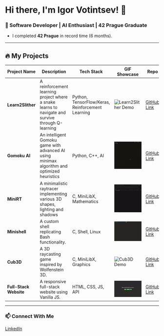 # Hi there, I'm Igor Votintsev! 👋
### 🚀 Software Developer | AI Enthusiast | 42 Prague Graduate

- I completed **42 Prague** in record time (6 months).

---

## 🔥 My Projects

| Project Name      | Description | Tech Stack | GIF Showcase | Repo |
|-------------------|-------------|------------|--------------|------|
| **Learn2Slither** | A reinforcement learning project where a snake learns to navigate and survive through Q-learning | Python, TensorFlow/Keras, Reinforcement Learning | ![Learn2Slither Demo](./assets/Learn2Slither.gif) | [GitHub Link](https://github.com/ivotints/Learn2Slither) |
| **Gomoku AI**     | An intelligent Gomoku game with advanced AI using minimax algorithm and optimized heuristics | Python, C++, AI | ![Gomoku Demo](./assets/gomoku.gif) | [GitHub Link](https://github.com/ivotints/gomoku) |
| **MiniRT**        | A minimalistic raytracer implementing various 3D shapes, lighting and shadows | C, MiniLibX, Mathematics | ![MiniRT Demo](./assets/minirt.gif) | [GitHub Link](https://github.com/ivotints/minirt) |
| **Minishell**     | A custom shell replicating Bash functionality. | C, Shell, Linux | ![Minishell Demo](./assets/minishell.gif) | [GitHub Link](https://github.com/ivotints/minishell) |
| **Cub3D**         | A 3D raycasting game inspired by Wolfenstein 3D. | C, MiniLibX, Graphics | ![Cub3D Demo](./assets/cub3D.gif) | [GitHub Link](https://github.com/ivotints/cube3d) |
| **Full-Stack Website** | A responsive full-stack website using Vanilla JS. | HTML, CSS, JS, API | ![Website Demo](./assets/Pong.gif) | [GitHub Link](https://github.com/ivotints/ft_transcendence) |

---

### 📫 Connect With Me
[LinkedIn](https://linkedin.com/in/igor-votintsev)

